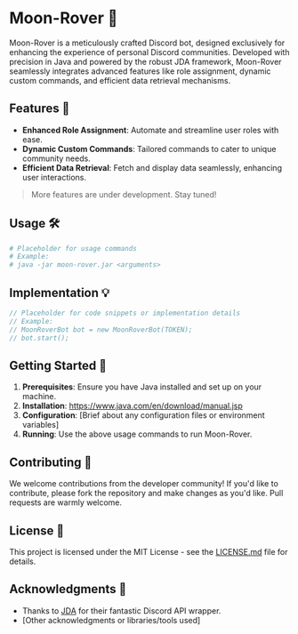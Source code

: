# Moon-Rover 🌙

Moon-Rover is a meticulously crafted Discord bot, designed exclusively for enhancing the experience of personal Discord communities. Developed with precision in Java and powered by the robust JDA framework, Moon-Rover seamlessly integrates advanced features like role assignment, dynamic custom commands, and efficient data retrieval mechanisms.


## Features 🚀

- **Enhanced Role Assignment**: Automate and streamline user roles with ease.
- **Dynamic Custom Commands**: Tailored commands to cater to unique community needs.
- **Efficient Data Retrieval**: Fetch and display data seamlessly, enhancing user interactions.

> More features are under development. Stay tuned!

## Usage 🛠

```bash
# Placeholder for usage commands
# Example: 
# java -jar moon-rover.jar <arguments>
```

## Implementation 💡

```java
// Placeholder for code snippets or implementation details
// Example:
// MoonRoverBot bot = new MoonRoverBot(TOKEN);
// bot.start();
```

## Getting Started 🌌

1. **Prerequisites**: Ensure you have Java installed and set up on your machine.
2. **Installation**: https://www.java.com/en/download/manual.jsp
3. **Configuration**: [Brief about any configuration files or environment variables]
4. **Running**: Use the above usage commands to run Moon-Rover.

## Contributing 🤝

We welcome contributions from the developer community! If you'd like to contribute, please fork the repository and make changes as you'd like. Pull requests are warmly welcome.

## License 📜

This project is licensed under the MIT License - see the [LICENSE.md](https://github.com/Lunova-Engineering/Moon-Rover/blob/main/LICENSE) file for details.

## Acknowledgments 🌟

- Thanks to [JDA](https://github.com/DV8FromTheWorld/JDA) for their fantastic Discord API wrapper.
- [Other acknowledgments or libraries/tools used]
